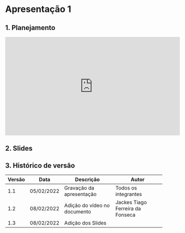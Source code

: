 # Apresentação 1

## 1. Planejamento
<center>

<iframe width="560" height="315" src="https://www.youtube.com/watch?v=ZACKv3VdGkg" title="YouTube video player" frameborder="0" allow="accelerometer; autoplay; clipboard-write; encrypted-media; gyroscope; picture-in-picture" allowfullscreen></iframe>

</center>

## 2. Slides

## 3. Histórico de versão

| Versão | Data       | Descrição                       | Autor                |
| ------ | ---------- | ------------------------------- | -------------------- |
| 1.1    | 05/02/2022 | Gravação da apresentação        | Todos os integrantes |
| 1.2    | 08/02/2022 | Adição do vídeo no documento    | Jackes Tiago Ferreira da Fonseca         |
| 1.3    | 08/02/2022 | Adição dos Slides               |        |

